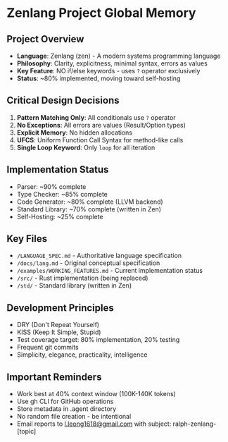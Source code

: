 # Zenlang Project Global Memory

## Project Overview
- **Language**: Zenlang (zen) - A modern systems programming language
- **Philosophy**: Clarity, explicitness, minimal syntax, errors as values
- **Key Feature**: NO if/else keywords - uses `?` operator exclusively
- **Status**: ~80% implemented, moving toward self-hosting

## Critical Design Decisions
1. **Pattern Matching Only**: All conditionals use `?` operator
2. **No Exceptions**: All errors are values (Result/Option types)
3. **Explicit Memory**: No hidden allocations
4. **UFCS**: Uniform Function Call Syntax for method-like calls
5. **Single Loop Keyword**: Only `loop` for all iteration

## Implementation Status
- Parser: ~90% complete
- Type Checker: ~85% complete  
- Code Generator: ~80% complete (LLVM backend)
- Standard Library: ~70% complete (written in Zen)
- Self-Hosting: ~25% complete

## Key Files
- `/LANGUAGE_SPEC.md` - Authoritative language specification
- `/docs/lang.md` - Original conceptual specification
- `/examples/WORKING_FEATURES.md` - Current implementation status
- `/src/` - Rust implementation (being replaced)
- `/std/` - Standard library (written in Zen)

## Development Principles
- DRY (Don't Repeat Yourself)
- KISS (Keep It Simple, Stupid)
- Test coverage target: 80% implementation, 20% testing
- Frequent git commits
- Simplicity, elegance, practicality, intelligence

## Important Reminders
- Work best at 40% context window (100K-140K tokens)
- Use gh CLI for GitHub operations
- Store metadata in .agent directory
- No random file creation - be intentional
- Email reports to l.leong1618@gmail.com with subject: ralph-zenlang-[topic]